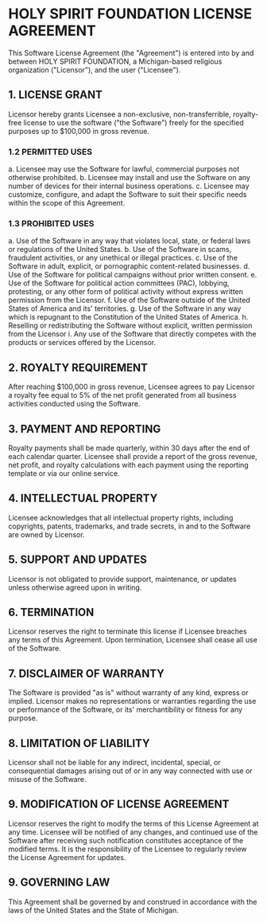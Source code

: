 # HOLY SPIRIT FOUNDATION LICENSE AGREEMENT

This Software License Agreement (the "Agreement") is entered into by and between HOLY SPIRIT FOUNDATION, a Michigan-based religious organization ("Licensor"), and the user ("Licensee").

## 1. LICENSE GRANT

Licensor hereby grants Licensee a non-exclusive, non-transferrible, royalty-free license to use the software ("the Software") freely for the specified purposes up to $100,000 in gross revenue.

### 1.2 PERMITTED USES

a. Licensee may use the Software for lawful, commercial purposes not otherwise prohibited.
b. Licensee may install and use the Software on any number of devices for their internal business operations.
c. Licensee may customize, configure, and adapt the Software to suit their specific needs within the scope of this Agreement.

### 1.3 PROHIBITED USES

a. Use of the Software in any way that violates local, state, or federal laws or regulations of the United States.
b. Use of the Software in scams, fraudulent activities, or any unethical or illegal practices.
c. Use of the Software in adult, explicit, or pornographic content-related businesses.
d. Use of the Software for political campaigns without prior written consent.
e. Use of the Software for political action committees (PAC), lobbying, protesting, or any other form of political activity without express written permission from the Licensor.
f. Use of the Software outside of the United States of America and its' territories.
g. Use of the Software in any way which is repugnant to the Constitution of the United States of America.
h. Reselling or redistributing the Software without explicit, written permission from the Licensor
i. Any use of the Software that directly competes with the products or services offered by the Licensor.

## 2. ROYALTY REQUIREMENT

After reaching $100,000 in gross revenue, Licensee agrees to pay Licensor a royalty fee equal to 5% of the net profit generated from all business activities conducted using the Software.

## 3. PAYMENT AND REPORTING

Royalty payments shall be made quarterly, within 30 days after the end of each calendar quarter. Licensee shall provide a report of the gross revenue, net profit, and royalty calculations with each payment using the reporting template or via our online service.

## 4. INTELLECTUAL PROPERTY

Licensee acknowledges that all intellectual property rights, including copyrights, patents, trademarks, and trade secrets, in and to the Software are owned by Licensor.

## 5. SUPPORT AND UPDATES

Licensor is not obligated to provide support, maintenance, or updates unless otherwise agreed upon in writing.

## 6. TERMINATION

Licensor reserves the right to terminate this license if Licensee breaches any terms of this Agreement. Upon termination, Licensee shall cease all use of the Software.

## 7. DISCLAIMER OF WARRANTY

The Software is provided "as is" without warranty of any kind, express or implied. Licensor makes no representations or warranties regarding the use or performance of the Software, or its' merchantibility or fitness for any purpose.

## 8. LIMITATION OF LIABILITY

Licensor shall not be liable for any indirect, incidental, special, or consequential damages arising out of or in any way connected with use or misuse of the Software.

## 9. MODIFICATION OF LICENSE AGREEMENT

Licensor reserves the right to modify the terms of this License Agreement at any time. Licensee will be notified of any changes, and continued use of the Software after receiving such notification constitutes acceptance of the modified terms. It is the responsibility of the Licensee to regularly review the License Agreement for updates.


## 9. GOVERNING LAW

This Agreement shall be governed by and construed in accordance with the laws of the United States and the State of Michigan.
